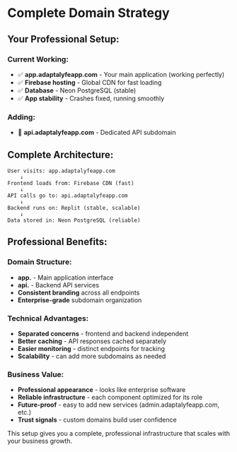 # Complete Domain Strategy

## Your Professional Setup:

### Current Working:
- ✅ **app.adaptalyfeapp.com** - Your main application (working perfectly)
- ✅ **Firebase hosting** - Global CDN for fast loading
- ✅ **Database** - Neon PostgreSQL (stable)
- ✅ **App stability** - Crashes fixed, running smoothly

### Adding:
- 🎯 **api.adaptalyfeapp.com** - Dedicated API subdomain

## Complete Architecture:

```
User visits: app.adaptalyfeapp.com
    ↓
Frontend loads from: Firebase CDN (fast)
    ↓
API calls go to: api.adaptalyfeapp.com
    ↓
Backend runs on: Replit (stable, scalable)
    ↓
Data stored in: Neon PostgreSQL (reliable)
```

## Professional Benefits:

### Domain Structure:
- **app.** - Main application interface
- **api.** - Backend API services
- **Consistent branding** across all endpoints
- **Enterprise-grade** subdomain organization

### Technical Advantages:
- **Separated concerns** - frontend and backend independent
- **Better caching** - API responses cached separately
- **Easier monitoring** - distinct endpoints for tracking
- **Scalability** - can add more subdomains as needed

### Business Value:
- **Professional appearance** - looks like enterprise software
- **Reliable infrastructure** - each component optimized for its role
- **Future-proof** - easy to add new services (admin.adaptalyfeapp.com, etc.)
- **Trust signals** - custom domains build user confidence

This setup gives you a complete, professional infrastructure that scales with your business growth.